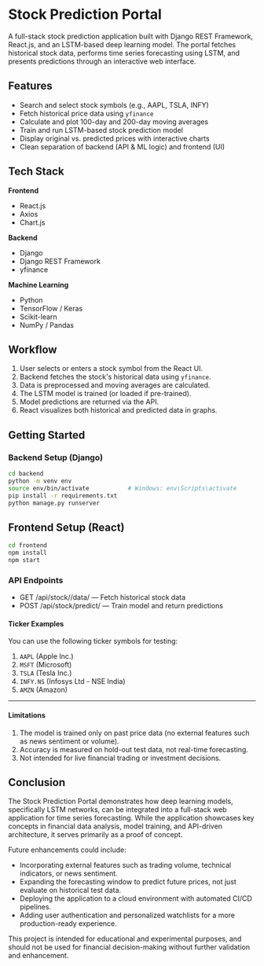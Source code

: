 # Stock Prediction Portal

A full-stack stock prediction application built with Django REST Framework, React.js, and an LSTM-based deep learning model. The portal fetches historical stock data, performs time series forecasting using LSTM, and presents predictions through an interactive web interface.

## Features

- Search and select stock symbols (e.g., AAPL, TSLA, INFY)
- Fetch historical price data using `yfinance`
- Calculate and plot 100-day and 200-day moving averages
- Train and run LSTM-based stock prediction model
- Display original vs. predicted prices with interactive charts
- Clean separation of backend (API & ML logic) and frontend (UI)

## Tech Stack

**Frontend**  
- React.js  
- Axios  
- Chart.js  

**Backend**  
- Django  
- Django REST Framework  
- yfinance  

**Machine Learning**  
- Python  
- TensorFlow / Keras  
- Scikit-learn  
- NumPy / Pandas  


## Workflow

1. User selects or enters a stock symbol from the React UI.
2. Backend fetches the stock's historical data using `yfinance`.
3. Data is preprocessed and moving averages are calculated.
4. The LSTM model is trained (or loaded if pre-trained).
5. Model predictions are returned via the API.
6. React visualizes both historical and predicted data in graphs.

## Getting Started

### Backend Setup (Django)

```bash
cd backend
python -m venv env
source env/bin/activate           # Windows: env\Scripts\activate
pip install -r requirements.txt
python manage.py runserver
```

## Frontend Setup (React)

```bash
cd frontend
npm install
npm start
```

### API Endpoints
 - GET /api/stock/<symbol>/data/ — Fetch historical stock data
 - POST /api/stock/predict/ — Train model and return predictions

#### Ticker Examples

You can use the following ticker symbols for testing:

1. `AAPL` (Apple Inc.)  
2. `MSFT` (Microsoft)  
3. `TSLA` (Tesla Inc.)  
4. `INFY.NS` (Infosys Ltd - NSE India)  
5. `AMZN` (Amazon)

---

#### Limitations

1. The model is trained only on past price data (no external features such as news sentiment or volume).  
2. Accuracy is measured on hold-out test data, not real-time forecasting.  
3. Not intended for live financial trading or investment decisions.

## Conclusion

The Stock Prediction Portal demonstrates how deep learning models, specifically LSTM networks, can be integrated into a full-stack web application for time series forecasting. While the application showcases key concepts in financial data analysis, model training, and API-driven architecture, it serves primarily as a proof of concept.

Future enhancements could include:

- Incorporating external features such as trading volume, technical indicators, or news sentiment.
- Expanding the forecasting window to predict future prices, not just evaluate on historical test data.
- Deploying the application to a cloud environment with automated CI/CD pipelines.
- Adding user authentication and personalized watchlists for a more production-ready experience.

This project is intended for educational and experimental purposes, and should not be used for financial decision-making without further validation and enhancement.

